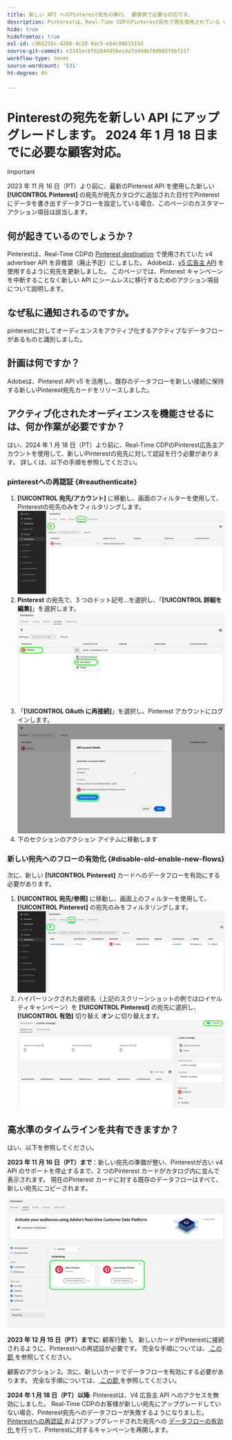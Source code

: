 ```yaml
---
title: 新しい API へのPinterest宛先の移行。 顧客側で必要な対応です。
description: Pinterestは、Real-Time CDPのPinterest宛先で現在使用されている v4 広告主 API を非推奨（廃止予定）にしています。 pinterest キャンペーンを中断することなく新しい API にシームレスに移行するには、アクション項目を理解します。
hide: true
hidefromtoc: true
exl-id: c965235c-4208-4c28-9ac5-eb4c0061515d
source-git-commit: e3341ec6f62844858ecda7dd4db70d085f0bf217
workflow-type: tm+mt
source-wordcount: '531'
ht-degree: 0%

---
```


# Pinterestの宛先を新しい API にアップグレードします。 2024 年 1 月 18 日までに必要な顧客対応。

>[!IMPORTANT]
>
>2023 年 11 月 16 日（PT）より前に、最新のPinterest API を使用した新しい **[!UICONTROL Pinterest]** の宛先が宛先カタログに追加された日付でPinterestにデータを書き出すデータフローを設定している場合、このページのカスタマーアクション項目は該当します。

## 何が起きているのでしょうか？

Pinterestは、Real-Time CDPの [Pinterest destination](/help/destinations/catalog/advertising/pinterest.md) で使用されていた v4 advertiser API を非推奨（廃止予定）にしました。 Adobeは、[v5 広告主 API](https://developers.pinterest.com/docs/getting-started/migration/) を使用するように宛先を更新しました。 このページでは、Pinterest キャンペーンを中断することなく新しい API にシームレスに移行するためのアクション項目について説明します。

## なぜ私に通知されるのですか。

pinterestに対してオーディエンスをアクティブ化するアクティブなデータフローがあるものと識別しました。

## 計画は何ですか？

Adobeは、Pinterest API v5 を活用し、既存のデータフローを新しい接続に保持する新しいPinterest宛先カードをリリースしました。

## アクティブ化されたオーディエンスを機能させるには、何か作業が必要ですか？

はい、2024 年 1 月 18 日（PT）より前に、Real-Time CDPのPinterest広告主アカウントを使用して、新しいPinterestの宛先に対して認証を行う必要があります。 詳しくは、以下の手順を参照してください。

### pinterestへの再認証 {#reauthenticate}

1. **[!UICONTROL 宛先/アカウント]** に移動し、画面のフィルターを使用して、Pinterestの宛先のみをフィルタリングします。
   ![Pinterest アカウントのみをフィルタリング ](/help/destinations/assets/catalog/advertising/pinterest-migration/filter-pinterest-acconts-only.png)
2. **Pinterest** の宛先で、3 つのドット記号…を選択し、「**[!UICONTROL 詳細を編集]**」を選択します。
   ![ 詳細を編集を選択 ](/help/destinations/assets/catalog/advertising/pinterest-migration/edit-details-pinterest.png)
3. 「**[!UICONTROL OAuth に再接続]**」を選択し、Pinterest アカウントにログインします。
   ![ 「OAuth に再接続」を選択します ](/help/destinations/assets/catalog/advertising/pinterest-migration/reconnect-oauth-pinterest.png)
4. 下のセクションのアクション アイテムに移動します

### 新しい宛先へのフローの有効化 {#disable-old-enable-new-flows}

次に、新しい **[!UICONTROL Pinterest]** カードへのデータフローを有効にする必要があります。

1. **[!UICONTROL 宛先/参照]** に移動し、画面上のフィルターを使用して、**[!UICONTROL Pinterest]** の宛先のみをフィルタリングします。
   ![ 「参照」タブでのPinterest データフローのフィルタリングのみ ](/help/destinations/assets/catalog/advertising/pinterest-migration/filter-pinterest-browse.png)
2. ハイパーリンクされた接続名（上記のスクリーンショットの例ではロイヤルティキャンペーン）を **[!UICONTROL Pinterest]** の宛先に選択し、**[!UICONTROL 有効]** 切り替え **オン** に切り替えます。
   ![ 新しい接続にはオン、古い接続にはオフを切り替えます ](/help/destinations/assets/catalog/advertising/pinterest-migration/enable-disable-toggle-new-destination.png)

<!--

While no disruption to your campaigns is expected, remember to check in the Pinterest UI that everything works as expected.

-->

## 高水準のタイムラインを共有できますか？

はい、以下を参照してください。

**2023 年 11 月 16 日（PT）まで**：新しい宛先の準備が整い、Pinterestが古い v4 API のサポートを停止するまで、2 つのPinterest カードがカタログ内に並んで表示されます。 現在のPinterest カードに対する既存のデータフローはすべて、新しい宛先にコピーされます。

![ 古い宛先と新しいPinterestの宛先を並べて ](/help/destinations/assets/catalog/advertising/pinterest-migration/pinterest-two-cards-side-by-side.png)

<!--

>[!IMPORTANT]
>
>After November 16th, 2023 the legacy Pinterest destination is marked **[!UICONTROL Deprecating]**. <span class="preview">Any changes that you make to dataflows to the (Deprecating) Pinterest destination after November 16th will *not* be automatically carried over to the new Pinterest destination. </span>
>For example, we *do not recommend* that you activate new audiences to the old destination after November 16th. If you do that, you will then have to follow the [regular activation steps](/help/destinations/ui/activate-segment-streaming-destinations.md) to add the audience to the new destination once the customer actions are taken.

-->

**2023 年 12 月 15 日（PT）までに**:<span class="preview"> 顧客行動 1</span>。 新しいカードがPinterestに接続されるように、Pinterestへの再認証が必要です。 完全な手順については、[ この節 ](#reauthenticate) を参照してください。

<span class="preview"> 顧客のアクション 2</span>。次に、新しいカードでデータフローを有効にする必要があります。 完全な手順については、[ この節 ](#disable-old-enable-new-flows) を参照してください。

<!--

>[!IMPORTANT]
>
>After December 15th, 2023, Adobe does not guarantee the integrity of dataflows to the old **[!UICONTROL (Deprecating) Pinterest]** destination.

-->

**2024 年 1 月 18 日（PT）以降**: <span class="preview">Pinterestは、V4 広告主 API へのアクセスを無効にしました。 Real-Time CDPのお客様が新しい宛先にアップグレードしていない場合、Pinterest宛先へのデータフローが失敗するようになりました。 [Pinterestへの再認証 ](#reauthenticate) およびアップグレードされた宛先への [ データフローの有効化 ](#disable-old-enable-new-flows) を行って、Pinterestに対するキャンペーンを再開します。</span>

<!--

## Other items to note

After you enable the dataflows on the new destination card and disable the dataflows on the old destination cards, you should see no disruption in your campaigns or in the numbers of qualified profiles in the audiences coming in from Adobe Real-Time CDP.

-->
